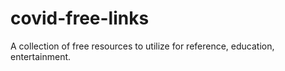 # covid-free-links
A collection of free resources to utilize for reference, education, entertainment.
